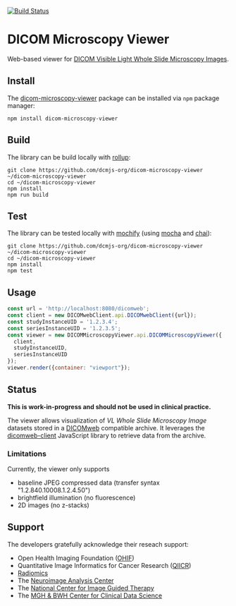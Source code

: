 [![Build Status](https://travis-ci.com/dcmjs-org/dicom-microscopy-viewer.svg?branch=master)](https://travis-ci.com/dcmjs-org/dicom-microscopy-viewer)

# DICOM Microscopy Viewer
Web-based viewer for [DICOM Visible Light Whole Slide Microscopy Images](http://dicom.nema.org/medical/dicom/current/output/chtml/part03/sect_A.32.8.html).


## Install

The [dicom-microscopy-viewer](https://www.npmjs.com/package/dicom-microscopy-viewer) package can be installed via `npm` package manager:

```None
npm install dicom-microscopy-viewer
```

## Build

The library can be build locally with [rollup](https://rollupjs.org/guide/en):

```None
git clone https://github.com/dcmjs-org/dicom-microscopy-viewer ~/dicom-microscopy-viewer
cd ~/dicom-microscopy-viewer
npm install
npm run build
```

## Test

The library can be tested locally with [mochify](https://github.com/mantoni/mochify.js) (using [mocha](https://mochajs.org/) and [chai](http://www.chaijs.com/)):

```None
git clone https://github.com/dcmjs-org/dicom-microscopy-viewer ~/dicom-microscopy-viewer
cd ~/dicom-microscopy-viewer
npm install
npm test
```

## Usage

```js
const url = 'http://localhost:8080/dicomweb';
const client = new DICOMwebClient.api.DICOMwebClient({url});
const studyInstanceUID = '1.2.3.4';
const seriesInstanceUID = '1.2.3.5';
const viewer = new DICOMMicroscopyViewer.api.DICOMMicroscopyViewer({
  client,
  studyInstanceUID,
  seriesInstanceUID
});
viewer.render({container: "viewport"});
```

## Status

**This is work-in-progress and should not be used in clinical practice.**

The viewer allows visualization of *VL Whole Slide Microscopy Image* datasets stored in a [DICOMweb](https://www.dicomstandard.org/dicomweb/) compatible archive.
It leverages the [dicomweb-client](https://github.com/dcmjs-org/dicomweb-client) JavaScript library to retrieve data from the archive.

### Limitations

Currently, the viewer only supports

* baseline JPEG compressed data (transfer syntax "1.2.840.10008.1.2.4.50")
* brightfield illumination (no fluorescence)
* 2D images (no z-stacks)

## Support

The developers gratefully acknowledge their reseach support:
* Open Health Imaging Foundation ([OHIF](http://ohif.org))
* Quantitative Image Informatics for Cancer Research ([QIICR](http://qiicr.org))
* [Radiomics](http://radiomics.io)
* The [Neuroimage Analysis Center](http://nac.spl.harvard.edu)
* The [National Center for Image Guided Therapy](http://ncigt.org)
* The [MGH & BWH Center for Clinical Data Science](https://www.ccds.io/)

